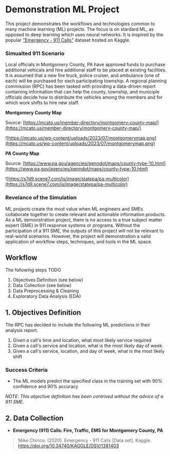 # Demonstration ML Project

This project demonstrates the workflows and technologies common to many machine learning (ML) projects. The focus is on stardard ML, as opposed to deep learning which uses neural networks. It is inspired by the popular ["Emergency - 911 Calls"](https://www.kaggle.com/datasets/mchirico/montcoaler) dataset hosted on Kaggle.

### Simualted 911 Scenario

Local officials in Montgomery County, PA have approved funds to purchase additional vehicals and hire additional staff to be placed at existing facilities. It is assumed that a new fire truck, police cruiser, and ambulance (one of each) will be purchased for each participating township. A regional planning commission (RPC) has been tasked with providing a data-driven report containing information that can help the county, township, and municiple officials decide how to distribute the vehicles among the members and for which work shifts to hire new staff. 

**Montgomery County Map**

Source: [https://mcato.us/member-directory/montgomery-county-map/](https://mcato.us/member-directory/montgomery-county-map/)

![https://mcato.us/wp-content/uploads/2023/07/montgomerymap.png](https://mcato.us/wp-content/uploads/2023/07/montgomerymap.png)

**PA County Map**

Source: [https://www.pa.gov/agencies/penndot/maps/county-type-10.html](https://www.pa.gov/agencies/penndot/maps/county-type-10.html)

![https://s7d9.scene7.com/is/image/statepa/pa-multicolor](https://s7d9.scene7.com/is/image/statepa/pa-multicolor)


### Revelance of the Simulation
ML projects create the most value when ML engineers and SMEs collaborate together to create relevant and actionable information products. As a ML demonstration project, there is no access to a true subject matter expert (SME) in 911 response systems or programs. Without the participation of a 911 SME, the outputs of this project will not be relevant to real-world scenarios. However, the project will demonstration a valid application of workflow steps, techniques, and tools in the ML space.

## Workflow
The following steps TODO

1. Objectives Definition (see below)
2. Data Collection (see below)
3. Data Preprocessing & Cleaning
4. Exploratory Data Analysis (EDA)

## 1. Objectives Definition

The RPC has decided to include the following ML predictions in their analysis report.

1. Given a call's time and location, what most likely service required
2. Given a call's service and location, what is the most likely day of week.
3. Given a call's service, location, and day of week, what is the most likely shift

### Success Criteria

- The ML models predict the specified class in the training set with 90% confidence and 90% accuracy

*NOTE: This objective definition has been contrived without the advice of a 911 SME.*

## 2. Data Collection

- **Emergency (911) Calls: Fire, Traffic, EMS for Montgomery County, PA**
> Mike Chirico. (2020). Emergency - 911 Calls [Data set]. Kaggle. https://doi.org/10.34740/KAGGLE/DSV/1381403
